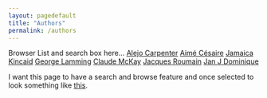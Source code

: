 ```yaml
---
layout: pagedefault
title: "Authors"
permalink: /authors
---
```


Browser List and search box here...
[Alejo Carpenter](/carpenter)
[Aimé Césaire](/cesaire)
[Jamaica Kincaid](/kincaid)
[George Lamming](/lamming)
[Claude McKay](/mcKay)
[Jacques Roumain](/roumain)
[Jan J Dominique](/dominique)



I want this page to have a search and browse feature and once selected to look something like [this](http://mapping-marronage.rll.lsa.umich.edu/flight).
